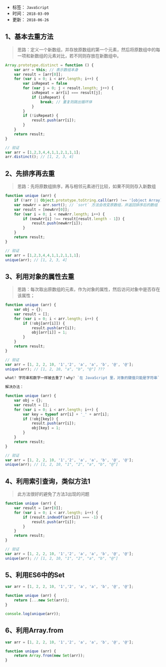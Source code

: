 - 标签： `JavaScript`
- 时间： `2018-03-09`
- 更新： `2018-06-26`

## 1、基本去重方法
> 思路：定义一个新数组，并存放原数组的第一个元素，然后将原数组中的每一项和新数组的元素对比，若不同则存放在新数组中。

```js
Array.prototype.distinct = function () {
	var arr = this; // 表示数组本身
	var result = [arr[0]];
	for (var i = 0; i < arr.length; i++) {
		var isRepeat = false
		for (var j = 0; j < result.length; j++) {
			isRepeat = arr[i] === result[j];
			if (isRepeat) {
				break; // 重复则跳出循环体
			}
		}
		if (!isRepeat) {
			result.push(arr[i]);
		}
	}
	return result;
}

// 验证
var arr = [1,2,3,4,4,1,1,2,1,1,1];
arr.distinct(); // [1, 2, 3, 4]
```

## 2、先排序再去重
> 思路：先将原数组排序，再与相邻元素进行比较，如果不同则存入新数组

```js
function unique (arr) {
	if (!arr || Object.prototype.toString.call(arr) !== '[object Array]') { return []; }
	var newArr = arr.sort(); // `sort` 方法会改变原数组，并返回排序后的数组
	var result = [newArr[0]];
	for (var i = 0; i < newArr.length; i++) {
		if (newArr[i] !== result[result.length - 1]) {
			result.push(newArr[i]);
		}
	}
	return result;
}

// 验证
var arr = [1,2,3,4,4,1,1,2,1,1,1];
unique(arr); // [1, 2, 3, 4]
```

## 3、利用对象的属性去重
> 思路：每次取出原数组的元素，作为对象的属性，然后访问对象中是否存在该属性；

```js
function unique (arr) {
	var obj = {};
	var result = [];
	for (var i = 0; i < arr.length; i++) {
		if (!obj[arr[i]]) {
			result.push(arr[i]);
			obj[arr[i]] = 1;
		}
	}
	return result;
}

// 验证
var arr = [1, 2, 2, 10, '1','2', 'a', 'a', 'b', '@', '@'];
unique(arr); // [1, 2, 10, "a", "b", "@"] ???

what? 字符串和数字一样被去重了！why? `在 JavaScript 里，对象的键值只能是字符串`

解决办法：

function unique (arr) {
	var obj = {};
	var result = [];
	for (var i = 0; i < arr.length; i++) {
		var key = typeof arr[i] + '_' + arr[i];
		if (!obj[key]) {
			result.push(arr[i]);
			obj[key] = 1;
		}
	}
	return result;
}

// 验证
var arr = [1, 2, 2, 10, '1','2', 'a', 'a', 'b', '@', '@'];
unique(arr); // [1, 2, 10, "1", "2", "a", "b", "@"]
```

## 4、利用索引查询，类似方法1
> 此方法很好的避免了方法3出现的问题

```js
function unique (arr) {
	var result = [arr[0]];
	for (var i = 0; i < arr.length; i++) {
		if (result.indexOf(arr[i]) === -1) {
			result.push(arr[i]);
		}
	}
	return result;
}

// 验证
var arr = [1, 2, 2, 10, '1','2', 'a', 'a', 'b', '@', '@'];
unique(arr); // [1, 2, 10, "1", "2", "a", "b", "@"]
```

## 5、利用ES6中的Set

```js
var arr = [1, 2, 2, 10, '1','2', 'a', 'a', 'b', '@', '@'];

function unique (arr) {
	return [...new Set(arr)];
}

console.log(unique(arr)); 
```

## 6、利用Array.from
```js
var arr = [1, 2, 2, 10, '1','2', 'a', 'a', 'b', '@', '@'];

function unique (arr) {
	return Array.from(new Set(arr));
}

```
